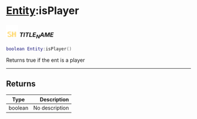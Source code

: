 # [Entity](../entity/README.md):isPlayer

### <img src="../../.gitbook/assets/shared.png" width="32" height="32" /> $TITLE_NAME$

```lua
boolean Entity:isPlayer()
```

Returns true if the ent is a player<br>

-----------------
## Returns

| Type   | Description |
| ------ | ----------: |
| boolean | No description |
